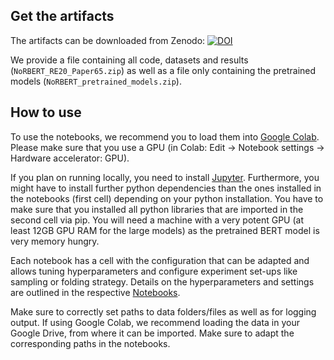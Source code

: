 ## Get the artifacts
The artifacts can be downloaded from Zenodo: [![DOI](https://zenodo.org/badge/DOI/10.5281/zenodo.3833661.svg)](https://doi.org/10.5281/zenodo.3833661) 

We provide a file containing all code, datasets and results (`NoRBERT_RE20_Paper65.zip`) as well as a file only containing the pretrained models (`NoRBERT_pretrained_models.zip`).

## How to use
To use the notebooks, we recommend you to load them into [Google Colab](https://colab.research.google.com/github/tobhey/NoRBERT).
Please make sure that you use a GPU (in Colab: Edit -> Notebook settings -> Hardware accelerator: GPU).

If you plan on running locally, you need to install [Jupyter](https://jupyter.org/install).
Furthermore, you might have to install further python dependencies than the ones installed in the notebooks (first cell) depending on your python installation.
You have to make sure that you installed all python libraries that are imported in the second cell via pip. 
You will need a machine with a very potent GPU (at least 12GB GPU RAM for the large models) as the pretrained BERT model is very memory hungry.

Each notebook has a cell with the configuration that can be adapted and allows tuning hyperparameters and configure experiment set-ups like sampling or folding strategy.
Details on the hyperparameters and settings are outlined in the respective [Notebooks](./Code/).

Make sure to correctly set paths to data folders/files as well as for logging output.
If using Google Colab, we recommend loading the data in your Google Drive, from where it can be imported.
Make sure to adapt the corresponding paths in the notebooks.
